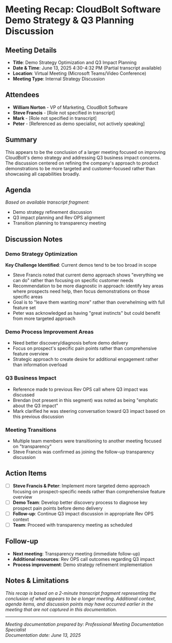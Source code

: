 # Meeting Recap: CloudBolt Software Demo Strategy & Q3 Planning Discussion

## Meeting Details

- **Title**: Demo Strategy Optimization and Q3 Impact Planning
- **Date & Time**: June 13, 2025 4:30-4:32 PM (Partial transcript available)
- **Location**: Virtual Meeting (Microsoft Teams/Video Conference)
- **Meeting Type**: Internal Strategy Discussion

## Attendees

- **William Norton** - VP of Marketing, CloudBolt Software
- **Steve Francis** - [Role not specified in transcript]
- **Mark** - [Role not specified in transcript]
- **Peter** - [Referenced as demo specialist, not actively speaking]

## Summary

This appears to be the conclusion of a larger meeting focused on improving CloudBolt's demo strategy and addressing Q3 business impact concerns. The discussion centered on refining the company's approach to product demonstrations to be more targeted and customer-focused rather than showcasing all capabilities broadly.

## Agenda

_Based on available transcript fragment:_

- Demo strategy refinement discussion
- Q3 impact planning and Rev OPS alignment
- Transition planning to transparency meeting

## Discussion Notes

### Demo Strategy Optimization

**Key Challenge Identified**: Current demos tend to be too broad in scope

- Steve Francis noted that current demo approach shows "everything we can do" rather than focusing on specific customer needs
- Recommendation to be more diagnostic in approach: identify key areas where prospects need help, then focus demonstrations on those specific areas
- Goal is to "leave them wanting more" rather than overwhelming with full feature set
- Peter was acknowledged as having "great instincts" but could benefit from more targeted approach

### Demo Process Improvement Areas

- Need better discovery/diagnosis before demo delivery
- Focus on prospect's specific pain points rather than comprehensive feature overview
- Strategic approach to create desire for additional engagement rather than information overload

### Q3 Business Impact

- Reference made to previous Rev OPS call where Q3 impact was discussed
- Brendan (not present in this segment) was noted as being "emphatic about the Q3 impact"
- Mark clarified he was steering conversation toward Q3 impact based on this previous discussion

### Meeting Transitions

- Multiple team members were transitioning to another meeting focused on "transparency"
- Steve Francis was confirmed as joining the follow-up transparency discussion

## Action Items

- [ ] **Steve Francis & Peter**: Implement more targeted demo approach focusing on prospect-specific needs rather than comprehensive feature overview
- [ ] **Demo Team**: Develop better discovery process to diagnose key prospect pain points before demo delivery
- [ ] **Follow-up**: Continue Q3 impact discussion in appropriate Rev OPS context
- [ ] **Team**: Proceed with transparency meeting as scheduled

## Follow-up

- **Next meeting**: Transparency meeting (immediate follow-up)
- **Additional resources**: Rev OPS call outcomes regarding Q3 impact
- **Process improvement**: Demo strategy refinement implementation

## Notes & Limitations

_This recap is based on a 2-minute transcript fragment representing the conclusion of what appears to be a longer meeting. Additional context, agenda items, and discussion points may have occurred earlier in the meeting that are not captured in this documentation._

---

_Meeting documentation prepared by: Professional Meeting Documentation Specialist_  
_Documentation date: June 13, 2025_